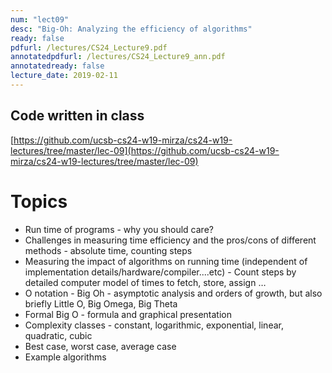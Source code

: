 ```yaml
---
num: "lect09"
desc: "Big-Oh: Analyzing the efficiency of algorithms"
ready: false
pdfurl: /lectures/CS24_Lecture9.pdf
annotatedpdfurl: /lectures/CS24_Lecture9_ann.pdf
annotatedready: false
lecture_date: 2019-02-11
---
```


## Code written in class
[https://github.com/ucsb-cs24-w19-mirza/cs24-w19-lectures/tree/master/lec-09](https://github.com/ucsb-cs24-w19-mirza/cs24-w19-lectures/tree/master/lec-09)

# Topics

* Run time of programs - why you should care?
* Challenges in measuring time efficiency and the pros/cons of different methods - absolute time, counting steps 
* Measuring the impact of algorithms on running time (independent of implementation details/hardware/compiler....etc) - Count steps by detailed computer model of times to fetch, store, assign … 
* O notation - Big Oh - asymptotic analysis and orders of growth, but also briefly Little O, Big Omega, Big Theta
* Formal Big O - formula and graphical presentation
* Complexity classes - constant, logarithmic, exponential, linear, quadratic, cubic
* Best case, worst case, average case
* Example algorithms
